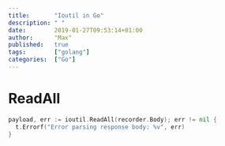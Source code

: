 ```yaml
---
title:       "Ioutil in Go"
description: " "
date:        2019-01-27T09:53:14+01:00
author:      "Max"
published:   true
tags:        ["golang"]
categories:  ["Go"]
---
```


# ReadAll

```go
payload, err := ioutil.ReadAll(recorder.Body); err != nil {
  t.Errorf("Error parsing response body: %v", err)
}
```
